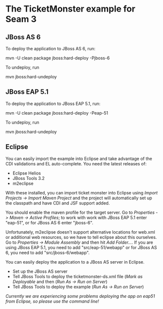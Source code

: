 The TicketMonster example for Seam 3
====================================

JBoss AS 6
----------

To deploy the application to JBoss AS 6, run:

  mvn -U clean package jboss:hard-deploy -Pjboss-6

To undeploy, run

  mvn jboss:hard-undeploy
  
  
JBoss EAP 5.1
-------------

To deploy the application to JBoss EAP 5.1, run:

  mvn -U clean package jboss:hard-deploy -Peap-51

To undeploy, run

  mvn jboss:hard-undeploy

Eclipse
-------

You can easily import the example into Eclipse and take advantage of the CDI validations
and EL auto-complete. You need the latest releases of:

* Eclipse Helios
* JBoss Tools 3.2
* m2eclipse

With these installed, you can import ticket monster into Eclipse using 
_Import Projects -> Import Maven Project_ and the project will automatically set up the
classpath and have CDI and JSF support added.

You should enable the maven profile for the target server. Go to _Properties -> Maven -> Active Profiles_;
to work with work with JBoss EAP 5.1 enter "eap-51", or for JBoss AS 6 enter "jboss-6".

Unfortunately, m2eclipse doesn't support alternative locations for web.xml or additional web
resources, so we have to tell eclipse about this ourselves. Go to  _Properties -> Module Assembly_
and then hit _Add Folder..._. If you are using JBoss EAP 5.1, you need to add "src/eap-51/webapp"
or for JBoss AS 6, you need to add "src/jboss-6/webapp".

You can easily deploy the application to a JBoss AS server in Eclipse.

* Set up the JBoss AS server
* Tell JBoss Tools to deploy the ticketmonster-ds.xml file (_Mark as Deployable_ and then 
  (_Run As -> Run on Server_)
* Tell JBoss Tools to deploy the example (_Run As -> Run on Server_)

_Currently we are experiencing some problems deploying the app on eap51 from Eclipse, so please use
the command line!_